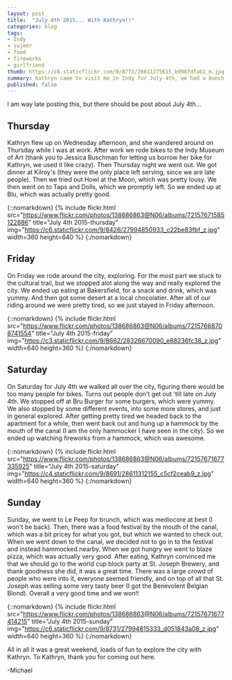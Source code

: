 ```yaml
---
layout: post
title:  "July 4th 2015... With Kathryn!!"
categories: blog
tags:
- Indy
- sujmer
- food
- fireworks
- girlfriend
thumb: https://c8.staticflickr.com/9/8773/28611275615_bd98fdfab1_m.jpg
summary: Kathryn came to visit me in Indy for July 4th, we had a bunch of fun, check it out.
published: false
---
```

I am way late posting this, but there should be post about July 4th...

## Thursday
Kathryn flew up on Wednesday afternoon, and she wandered around on Thursday while I was at work. After work we rode bikes to the Indy Museum of Art (thank you to Jessica Buschman for letting us borrow her bike for Kathryn, we used it like crazy). Then Thursday night we went out. We got dinner at Kilroy's (they were the only place left serving, since we are late people). Then we tried out Howl at the Moon, which was pretty lousy. We then went on to Taps and Dolls, which we promptly left. So we ended up at Blu, which was actually pretty good.

{::nomarkdown}
{% include flickr.html
        src="https://www.flickr.com/photos/138686863@N06/albums/72157671585122886"
        title="July 4th 2015-thursday"
        img="https://c6.staticflickr.com/9/8426/27994850933_c22be83fbf_z.jpg"
        width=360
        height=640
        %}
{:/nomarkdown}

## Friday
On Friday we rode around the city, exploring. For the most part we stuck to the cultural trail, but we stopped alot along the way and really explored the city. We ended up eating at Bakersfield, for a snack and drink, which was yummy. And then got some desert at a local chocolatier. After all of our riding around we were pretty tired, so we just stayed in Friday afternoon.

{::nomarkdown}
{% include flickr.html
        src="https://www.flickr.com/photos/138686863@N06/albums/72157668708741554"
        title="July 4th 2015-friday"
        img="https://c3.staticflickr.com/9/8662/28326670090_e88236fc38_z.jpg"
        width=640
        height=360
        %}
{:/nomarkdown}

## Saturday
On Saturday for July 4th we walked all over the city, figuring there would be too many people for bikes. Turns out people don't get out 'till late on July 4th. We stopped off at Bru Burger for some burgers, which were yummy. We also stopped by some different events, into some more stores, and just in general explored. After getting pretty tired we headed back to the apartment for a while, then went back out and hung up a hammock by the mouth of the canal (I am the only hammocker I have seen in the city). So we ended up watching fireworks from a hammock, which was awesome.

{::nomarkdown}
{% include flickr.html
        src="https://www.flickr.com/photos/138686863@N06/albums/72157671677335925"
        title="July 4th 2015-saturday"
        img="https://c4.staticflickr.com/9/8691/28611312155_c5cf2ceab9_z.jpg"
        width=640
        height=360
        %}
{:/nomarkdown}

## Sunday
Sunday, we went to Le Peep for brunch, which was mediocore at best (I won't be back). Then, there was a food festival by the mouth of the canal, which was a bit pricey for what you got, but which we wanted to check out. When we went down to the canal, we decided not to go in to the festival and instead hammocked nearby. When we got hungry we went to blaze pizza, which was actually very good. After eating, Kathryn convinced me that we should go to the world cup block party at St. Joseph Brewery, and thank goodness she did, it was a great time. There was a large crowd of people who were into it, everyone seemed friendly, and on top of all that St. Joseph was selling some very tasty beer (I got the Benevolent Belgian Blond). Overall a very good time and we won!!

{::nomarkdown}
{% include flickr.html
        src="https://www.flickr.com/photos/138686863@N06/albums/72157671677414215"
        title="July 4th 2015-sunday"
        img="https://c6.staticflickr.com/9/8731/27994815333_d051843a08_z.jpg"
        width=640
        height=360
        %}
{:/nomarkdown}

All in all it was a great weekend, loads of fun to explore the city with Kathryn. To Kathryn, thank you for coming out here.

-Michael
